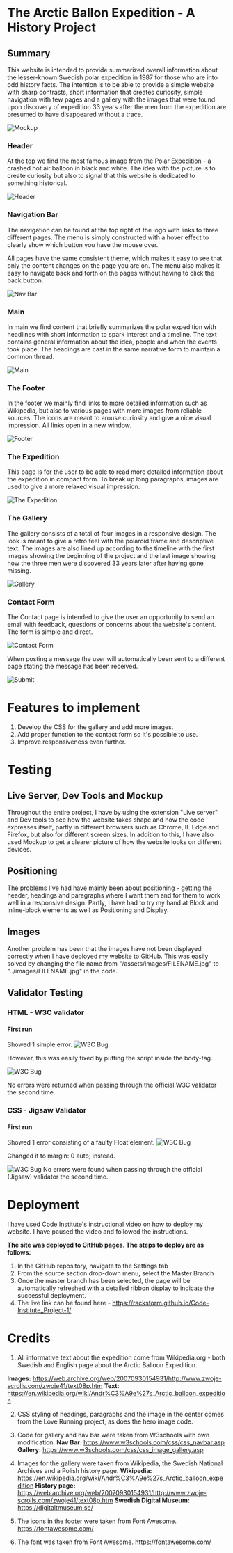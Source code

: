 # The Arctic Ballon Expedition - A History Project

## Summary

This website is intended to provide summarized overall information about the lesser-known Swedish polar expedition in 1987 for those who are into odd history facts. The intention is to be able to provide a simple website with sharp contrasts, short information that creates curiosity, simple navigation with few pages and a gallery with the images that were found upon discovery of expedition 33 years after the men from the expedition are presumed to have disappeared without a trace.

![Mockup](docs/readme_images/mockupp.png)

### Header

At the top we find the most famous image from the Polar Expedition - a crashed hot air balloon in black and white. The idea with the picture is to create curiosity but also to signal that this website is dedicated to something historical.

![Header](docs/readme_images/header.png)

### Navigation Bar

The navigation can be found at the top right of the logo with links to three different pages. The menu is simply constructed with a hover effect to clearly show which button you have the mouse over.

All pages have the same consistent theme, which makes it easy to see that only the content changes on the page you are on. The menu also makes it easy to navigate back and forth on the pages without having to click the back button.

![Nav Bar](docs/readme_images/navbar.png)

### Main

In main we find content that briefly summarizes the polar expedition with headlines with short information to spark interest and a timeline. The text contains general information about the idea, people and when the events took place. The headings are cast in the same narrative form to maintain a common thread.

![Main](docs/readme_images/landingpage.png)

### The Footer

In the footer we mainly find links to more detailed information such as Wikipedia, but also to various pages with more images from reliable sources. The icons are meant to arouse curiosity and give a nice visual impression. All links open in a new window.

![Footer](docs/readme_images/footer.png)

### The Expedition

This page is for the user to be able to read more detailed information about the expedition in compact form. To break up long paragraphs, images are used to give a more relaxed visual impression.

![The Expedition](docs/readme_images/story.png)

### The Gallery

The gallery consists of a total of four images in a responsive design. The look is meant to give a retro feel with the polaroid frame and descriptive text. The images are also lined up according to the timeline with the first images showing the beginning of the project and the last image showing how the three men were discovered 33 years later after having gone missing.

![Gallery](docs/readme_images/gallery.png)

### Contact Form

The Contact page is intended to give the user an opportunity to send an email with feedback, questions or concerns about the website's content. The form is simple and direct.

![Contact Form](docs/readme_images/contact.png)

When posting a message the user will automatically been sent to a different page stating the message has been received.

![Submit](docs/readme_images/submit.png)

# Features to implement

1. Develop the CSS for the gallery and add more images.
2. Add proper function to the contact form so it's possible to use.
3. Improve responsiveness even further.

# Testing

## Live Server, Dev Tools and Mockup

Throughout the entire project, I have by using the extension "Live server" and Dev tools to see how the website takes shape and how the code expresses itself, partly in different browsers such as Chrome, IE Edge and Firefox, but also for different screen sizes. In addition to this, I have also used Mockup to get a clearer picture of how the website looks on different devices.

## Positioning

The problems I've had have mainly been about positioning - getting the header, headings and paragraphs where I want them and for them to work well in a responsive design. Partly, I have had to try my hand at Block and inline-block elements as well as Positioning and Display.

## Images

Another problem has been that the images have not been displayed correctly when I have deployed my website to GitHub. This was easily solved by changing the file name from "/assets/images/FILENAME.jpg" to "../images/FILENAME.jpg" in the code.

## Validator Testing

### HTML - W3C validator

#### First run

Showed 1 simple error.
![W3C Bug](docs/testing/W3Validator_bug.png)

However, this was easily fixed by putting the script inside the body-tag.

![W3C Bug](docs/testing/W3Validator_fixed.png)

No errors were returned when passing through the official W3C validator the second time.

### CSS - Jigsaw Validator

#### First run

Showed 1 error consisting of a faulty Float element.
![W3C Bug](docs/testing/CSS_bug.png)

Changed it to margin: 0 auto; instead.

![W3C Bug](docs/testing/CSS_fixed.png)
No errors were found when passing through the official (Jigsaw) validator the second time.

# Deployment

I have used Code Institute's instructional video on how to deploy my website. I have paused the video and followed the instructions.

**The site was deployed to GitHub pages. The steps to deploy are as follows:**

1. In the GitHub repository, navigate to the Settings tab
2. From the source section drop-down menu, select the Master Branch
3. Once the master branch has been selected, the page will be automatically refreshed with a detailed ribbon display to indicate the successful deployment.
4. The live link can be found here - https://rackstorm.github.io/Code-Institute_Project-1/

# Credits

1. All informative text about the expedition come from Wikipedia.org - both Swedish and English page about the Arctic Balloon Expedition.

**Images:** https://web.archive.org/web/20070930154931/http://www.zwoje-scrolls.com/zwoje41/text08p.htm
**Text:** https://en.wikipedia.org/wiki/Andr%C3%A9e%27s_Arctic_balloon_expedition

2. CSS styling of headings, paragraphs and the image in the center comes from the Love Running project, as does the hero image code.

3. Code for gallery and nav bar were taken from W3schools with own modification.
   **Nav Bar:** https://www.w3schools.com/css/css_navbar.asp
   **Gallery:** https://www.w3schools.com/css/css_image_gallery.asp

4. Images for the gallery were taken from Wikipedia, the Swedish National Archives and a Polish history page.
   **Wikipedia:** https://en.wikipedia.org/wiki/Andr%C3%A9e%27s_Arctic_balloon_expedition
   **History page:** https://web.archive.org/web/20070930154931/http://www.zwoje-scrolls.com/zwoje41/text08p.htm
   **Swedish Digital Museum:** https://digitaltmuseum.se/

5. The icons in the footer were taken from Font Awesome. https://fontawesome.com/
6. The font was taken from Font Awesome. https://fontawesome.com/
